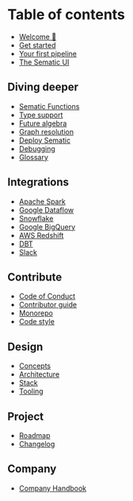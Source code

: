 # Table of contents

* [Welcome 👋](README.md)
* [Get started](get-started.md)
* [Your first pipeline](first-pipeline.md)
* [The Sematic UI](sematic-ui.md)

## Diving deeper

* [Sematic Functions](functions.md)
* [Type support](type-support.md)
* [Future algebra](future-algebra.md)
* [Graph resolution]()
* [Deploy Sematic]()
* [Debugging]()
* [Glossary]()

## Integrations

* [Apache Spark](integrations.md)
* [Google Dataflow](integrations.md)
* [Snowflake](integrations.md)
* [Google BigQuery](integrations.md)
* [AWS Redshift](integrations.md)
* [DBT](integrations.md)
* [Slack](integrations.md)

## Contribute

* [Code of Conduct]()
* [Contributor guide](contributor-guide.md)
* [Monorepo]()
* [Code style]()

## Design

* [Concepts](concepts.md)
* [Architecture]()
* [Stack]()
* [Tooling]()

## Project

* [Roadmap](roadmap.md)
* [Changelog](changelog.md)

## Company

* [Company Handbook](handbook/company_handbook.md)